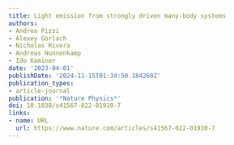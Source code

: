 ```yaml
---
title: Light emission from strongly driven many-body systems
authors:
- Andrea Pizzi
- Alexey Gorlach
- Nicholas Rivera
- Andreas Nunnenkamp
- Ido Kaminer
date: '2023-04-01'
publishDate: '2024-11-15T01:34:50.184260Z'
publication_types:
- article-journal
publication: '*Nature Physics*'
doi: 10.1038/s41567-022-01910-7
links:
- name: URL
  url: https://www.nature.com/articles/s41567-022-01910-7
---
```

